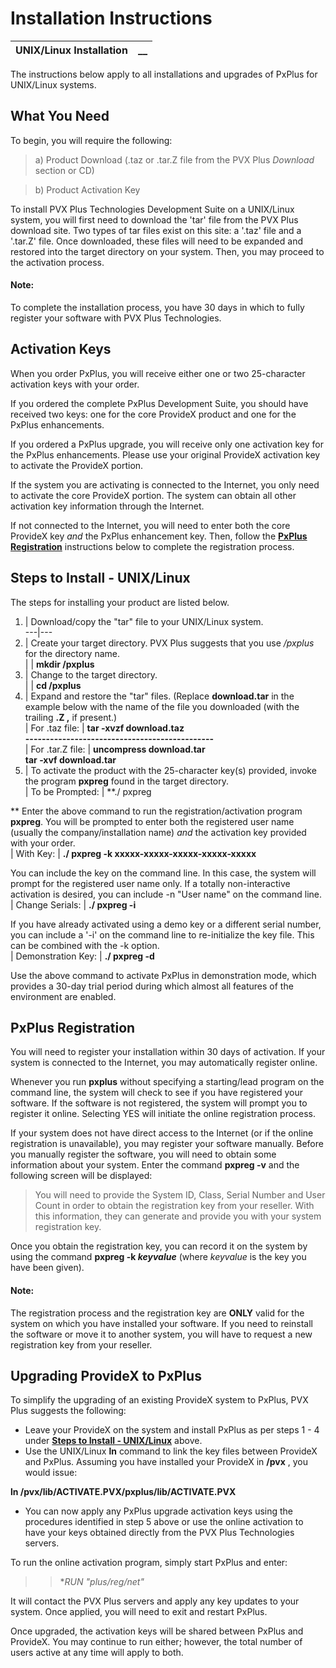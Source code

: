 # Installation Instructions

**UNIX/Linux Installation** |  **__**  
---|---  
  
The instructions below apply to all installations and upgrades of PxPlus for UNIX/Linux systems.

## What You Need

To begin, you will require the following:

> a) Product Download (.taz or .tar.Z file from the PVX Plus  _Download_ section or CD)

> b) Product Activation Key

To install PVX Plus Technologies Development Suite on a UNIX/Linux system, you will first need to download the 'tar' file from the PVX Plus download site. Two types of tar files exist on this site: a '.taz' file and a '.tar.Z' file. Once downloaded, these files will need to be expanded and restored into the target directory on your system. Then, you may proceed to the activation process.

#### **Note:**  
To complete the installation process, you have 30 days in which to fully register your software with PVX Plus Technologies.

## Activation Keys

When you order PxPlus, you will receive either one or two 25-character activation keys with your order.

If you ordered the complete PxPlus Development Suite, you should have received two keys: one for the core ProvideX product and one for the PxPlus enhancements.

If you ordered a PxPlus upgrade, you will receive only one activation key for the PxPlus enhancements. Please use your original ProvideX activation key to activate the ProvideX portion.

If the system you are activating is connected to the Internet, you only need to activate the core ProvideX portion. The system can obtain all other activation key information through the Internet.

If not connected to the Internet, you will need to enter both the core ProvideX key _and_ the PxPlus enhancement key. Then, follow the **[PxPlus Registration](UNIX%20and%20Linux%20Installation.htm#pxplus_reg)** instructions below to complete the registration process.

##  Steps to Install - UNIX/Linux

The steps for installing your product are listed below.

1. |  Download/copy the "tar" file to your UNIX/Linux system.  
---|---  
2. |  Create your target directory. PVX Plus suggests that you use _/pxplus_ for the directory name.  
|  |  **mkdir /pxplus**  
3. |  Change to the target directory.  
|  |  **cd /pxplus**  
4. |  Expand and restore the "tar" files. (Replace **download.tar** in the example below with the name of the file you downloaded (with the trailing **.Z ,** if present.)  
|  For .taz file: |  **tar -xvzf download.taz  
\----------------------------------------------**  
|  For .tar.Z file: |  **uncompress download.tar  
tar -xvf download.tar**  
5. |  To activate the product with the 25-character key(s) provided, invoke the program **pxpreg** found in the target directory.  
|  To be Prompted: |  **./ pxpreg  
  
** Enter the above command to run the registration/activation program **pxpreg**. You will be prompted to enter both the registered user name (usually the company/installation name) _and_ the activation key provided with your order.  
|  With Key: |  **./ pxpreg -k xxxxx-xxxxx-xxxxx-xxxxx-xxxxx**  
  
You can include the key on the command line. In this case, the system will prompt for the registered user name only. If a totally non-interactive activation is desired, you can include -n "User name" on the command line.  
|  Change Serials: |  **./ pxpreg -i**  
  
If you have already activated using a demo key or a different serial number, you can include a '-i' on the command line to re-initialize the key file. This can be combined with the -k option.  
|  Demonstration Key: |  **./ pxpreg -d**  
  
Use the above command to activate PxPlus in demonstration mode, which provides a 30-day trial period during which almost all features of the environment are enabled.  
  
##  PxPlus Registration

You will need to register your installation within 30 days of activation. If your system is connected to the Internet, you may automatically register online.

Whenever you run **pxplus** without specifying a starting/lead program on the command line, the system will check to see if you have registered your software. If the software is not registered, the system will prompt you to register it online. Selecting YES will initiate the online registration process.

If your system does not have direct access to the Internet (or if the online registration is unavailable), you may register your software manually. Before you manually register the software, you will need to obtain some information about your system. Enter the command **pxpreg -v** and the following screen will be displayed:

> You will need to provide the System ID, Class, Serial Number and User Count in order to obtain the registration key from your reseller. With this information, they can generate and provide you with your system registration key.

Once you obtain the registration key, you can record it on the system by using the command **pxpreg -k _keyvalue_** (where _keyvalue_ is the key you have been given).

#### **Note:**  
The registration process and the registration key are **ONLY** valid for the system on which you have installed your software. If you need to reinstall the software or move it to another system, you will have to request a new registration key from your reseller.

## Upgrading ProvideX to PxPlus

To simplify the upgrading of an existing ProvideX system to PxPlus, PVX Plus suggests the following:

  * Leave your ProvideX on the system and install PxPlus as per steps 1 - 4 under **[Steps to Install - UNIX/Linux](UNIX%20and%20Linux%20Installation.htm#steps_unixlinux)** above.
  * Use the UNIX/Linux **ln** command to link the key files between ProvideX and PxPlus. Assuming you have installed your ProvideX in **/pvx** , you would issue:  
  
**ln /pvx/lib/ACTIVATE.PVX/pxplus/lib/ACTIVATE.PVX**
  * You can now apply any PxPlus upgrade activation keys using the procedures identified in step 5 above or use the online activation to have your keys obtained directly from the PVX Plus Technologies servers.



To run the online activation program, simply start PxPlus and enter:

> > **RUN "*plus/reg/net"**

It will contact the PVX Plus servers and apply any key updates to your system. Once applied, you will need to exit and restart PxPlus.

Once upgraded, the activation keys will be shared between PxPlus and ProvideX. You may continue to run either; however, the total number of users active at any time will apply to both.
